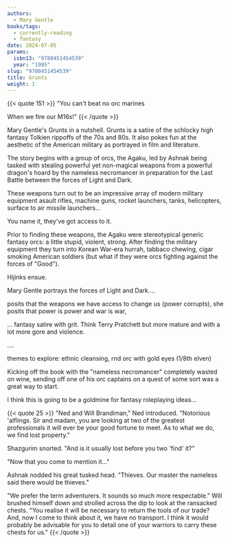 ```yaml
---
authors:
  - Mary Gentle
books/tags:
  - currently-reading
  - fantasy
date: 2024-07-05
params:
  isbn13: "9780451454539"
  year: "1995"
slug: "9780451454539"
title: Grunts
weight: 1
---
```


{{< quote 151 >}}
"You can't beat no orc marines

When we fire our M16s!"
{{< /quote >}}

Mary Gentle's Grunts in a nutshell. Grunts is a satire of the schlocky high fantasy Tolkien rippoffs of the 70s and 80s. It also pokes fun at the aesthetic of the American military as portrayed in film and literature.

The story begins with a group of orcs, the Agaku, led by Ashnak being tasked with stealing powerful yet non-magical weapons from a powerful dragon's hoard by the nameless necromancer in preparation for the Last Battle between the forces of Light and Dark.

These weapons turn out to be an impressive array of modern military equipment asault rifles, machine guns, rocket launchers, tanks, helicopters, surface to air missile launchers...

You name it, they've got access to it.

Prior to finding these weapons, the Agaku were stereotypical generic fantasy orcs: a little stupid, violent, strong. After finding the military equipment they turn into Korean War-era hurrah, tabbaco chewing, cigar smoking American soldiers (but what if they were orcs fighting against the forces of "Good").

Hijinks ensue.

Mary Gentle portrays the forces of Light and Dark....


 posits that the weapons we have access to change us (power corrupts), she posits that power is power and war is war,

... fantasy satire with grit. Think Terry Pratchett but more mature and with a lot more gore and violence.

....

themes to explore: ethnic cleansing,  rnd orc with gold eyes (1/8th elven)

<!--more-->

Kicking off the book with the "nameless necromancer" completely wasted on wine, sending off one of his orc captains on a quest of some sort was a great way to start.

I think this is going to be a goldmine for fantasy roleplaying ideas...

{{< quote 25 >}} "Ned and Will Brandiman," Ned introduced. "Notorious 'alflings. Sir and madam, you are looking at two of the greatest professionals it will ever be your good fortune to meet. As to what we do, we find lost property."

Shazgurim snorted. "And is it usually lost before you two 'find' it?"

"Now that you come to mention it…"

Ashnak nodded his great tusked head. "Thieves. Our master the nameless said there would be thieves."

"We prefer the term adventurers. It sounds so much more respectable." Will brushed himself down and strolled across the dip to look at the ransacked chests. "You realise it will be necessary to return the tools of our trade? And, now I come to think about it, we have no transport. I think it would probably be advisable for you to detail one of your warriors to carry these chests for us." {{< /quote >}}
